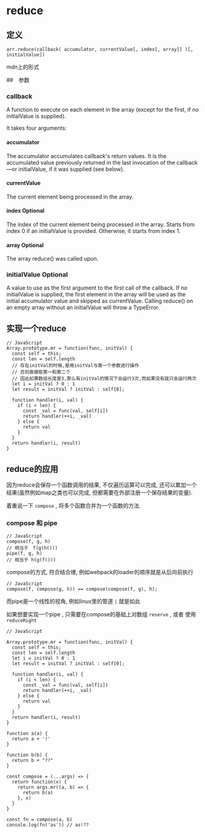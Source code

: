 <!--
Created: Fri Apr 03 2020 15:20:41 GMT+0800 (China Standard Time)
Modified: Fri Apr 03 2020 18:34:34 GMT+0800 (China Standard Time)
-->

# reduce

## 定义

`arr.reduce(callback( accumulator, currentValue[, index[, array]] )[, initialValue])` 

mdn上的形式

##　参数

### callback

A function to execute on each element in the array (except for the first, if no initialValue is supplied).

It takes four arguments:

#### accumulator

The accumulator accumulates callback's return values. It is the accumulated value previously returned in the last invocation of the callback—or initialValue, if it was supplied (see below).

#### currentValue

The current element being processed in the array.

#### index Optional

The index of the current element being processed in the array. Starts from index 0 if an initialValue is provided. Otherwise, it starts from index 1.

#### array Optional

The array reduce() was called upon.

### initialValue Optional

A value to use as the first argument to the first call of the callback. If no initialValue is supplied, the first element in the array will be used as the initial accumulator value and skipped as currentValue. Calling reduce() on an empty array without an initialValue will throw a TypeError.

## 实现一个reduce

``` JS
// JavaScript
Array.prototype.mr = function(func, initVal) {
  const self = this;
  const len = self.length
  // 存在initVal的时候,是用initVal与第一个参数进行操作
  // 否则直接取第一和第二个
  // 因此如果数组长度是3,那么有initVal的情况下会运行3次,而如果没有就只会运行两次
  let i = initVal ? 0 : 1
  let result = initVal ? initVal : self[0];

  function handler(i, val) {
    if (i < len) {
      const _val = func(val, self[i])
      return handler(++i, _val)
    } else {
      return val
    }
  }
  return handler(i, result)
}
```

## reduce的应用

因为reduce会保存一个函数调用的结果, 不仅遍历运算可以完成, 还可以累加一个结果(虽然例如map之类也可以完成, 但都需要在外部注册一个保存结果的变量).

着重说一下 `compose` , 将多个函数合并为一个函数的方法.

### compose 和 pipe

``` JS
// JavaScript
compose(f, g, h)
// 相当于　f(g(h()))
pipe(f, g, h)
// 相当于 h(g(f()))
```

compose的方式, 符合结合律, 例如webpack的loader的顺序就是从后向前执行

``` JS
// JavaScript
compose(f, compose(g, h)) == compose(compose(f, g), h);
```

而pipe是一个线性的视角, 例如linux里的管道 `|` 就是如此

如果想要实现一个pipe , 只需要在compose的基础上对数组 `reserve` , 或者 使用 `reduceRight` 

``` JS
// JavaScript

Array.prototype.mr = function(func, initVal) {
  const self = this;
  const len = self.length
  let i = initVal ? 0 : 1
  let result = initVal ? initVal : self[0];

  function handler(i, val) {
    if (i < len) {
      const _val = func(val, self[i])
      return handler(++i, _val)
    } else {
      return val
    }
  }
  return handler(i, result)
}

function a(a) {
  return a + '!'
}

function b(b) {
  return b + "??"
}

const compose = (...args) => {
  return function(x) {
    return args.mr((a, b) => {
      return b(a)
    }, x)
  }
}

const fn = compose(a, b)
console.log(fn('as')) // as!??
```


